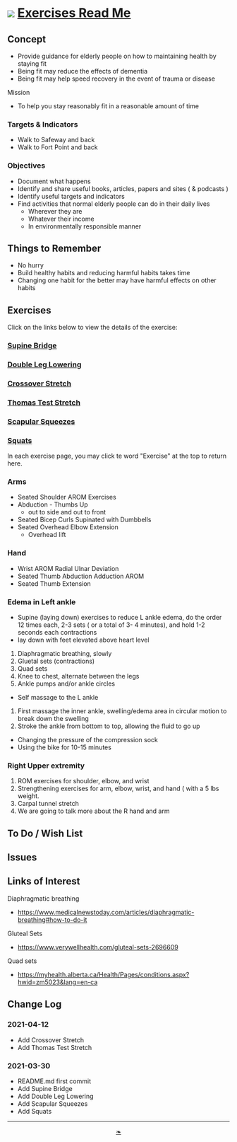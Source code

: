 # [![](https://heretics-sf.github.io/lib/assets/icons/mark-github.svg )](https://github.com/heretics-sf/heretics-sf.github.io/tree/master/sandbox/exercises/README.md ) [Exercises Read Me]( https://heretics-sf.github.io/sandbox/exercises/readme.html )

<!--  @@@
<div style=height:300px;overflow:hidden;width:100%;resize:both; ><iframe src=https://heretics-sf.github.io/ height=100% width=100% ></iframe></div>
_Template_

### Full Screen: [Template]( https://heretics-sf.github.io/ )
@@@  -->


## Concept

* Provide guidance for elderly people on how to maintaining health by staying fit
* Being fit may reduce the effects of dementia
* Being fit may help speed recovery in the event of trauma or disease

Mission

* To help you stay reasonably fit in a reasonable amount of time

### Targets & Indicators

* Walk to Safeway and back
* Walk to Fort Point and back

### Objectives

* Document what happens
* Identify and share useful books, articles, papers and sites ( & podcasts )
* Identify useful targets and indicators
* Find activities that normal elderly people can do in their daily lives
  * Wherever they are
  * Whatever their income
  * In environmentally responsible manner


## Things to Remember

* No hurry
* Build healthy habits and reducing harmful habits takes time
* Changing one habit for the better may have harmful effects on other habits

## Exercises

Click on the links below to view the details of the exercise:

### [Supine Bridge]( https://heretics-sf.github.io/sandbox/exercises/readme.html#supine-bridge.md )

### [Double Leg Lowering]( https://heretics-sf.github.io/sandbox/exercises/readme.html#double-leg-lowering.md )

### [Crossover Stretch]( https://heretics-sf.github.io/sandbox/exercises/readme.html#crossover-stretch.md )

### [Thomas Test Stretch]( https://heretics-sf.github.io/sandbox/exercises/readme.html#thomas-test-stretch.md )

### [Scapular Squeezes]( https://heretics-sf.github.io/sandbox/exercises/readme.html#scapular-squeezes.md )

### [Squats]( https://heretics-sf.github.io/sandbox/exercises/readme.html#squats.md)

In each exercise page, you may click te word "Exercise" at the top to return here.

### Arms

* Seated Shoulder AROM Exercises
* Abduction - Thumbs Up
  * out to side and out to front
* Seated Bicep Curls Supinated with Dumbbells
* Seated Overhead Elbow Extension
  * Overhead lift

### Hand

* Wrist AROM Radial Ulnar Deviation
* Seated Thumb Abduction Adduction AROM
* Seated Thumb Extension

### Edema in Left ankle

* Supine (laying down) exercises to reduce L ankle edema, do the order 12 times each, 2-3 sets ( or a total of 3- 4 minutes), and hold 1-2 seconds each contractions
* lay down with feet elevated above heart level
 1. Diaphragmatic breathing, slowly
 2. Gluetal sets (contractions)
 3. Quad sets
 4. Knee to chest, alternate between the legs
 5. Ankle pumps and/or ankle circles
* Self massage to the L ankle
 1. First massage the inner ankle, swelling/edema area in circular motion to break down the swelling
 2. Stroke the ankle from bottom to top, allowing the fluid to go up
* Changing the pressure of the compression sock
* Using the bike for 10-15 minutes


### Right Upper extremity

1. ROM exercises for shoulder, elbow, and wrist
2. Strengthening exercises for arm, elbow, wrist, and hand ( with a 5 lbs weight.
3. Carpal tunnel stretch
4. We are going to talk more about the R hand and arm


## To Do / Wish List


## Issues


## Links of Interest

Diaphragmatic breathing

* https://www.medicalnewstoday.com/articles/diaphragmatic-breathing#how-to-do-it

Gluteal Sets

* https://www.verywellhealth.com/gluteal-sets-2696609

Quad sets

* https://myhealth.alberta.ca/Health/Pages/conditions.aspx?hwid=zm5023&lang=en-ca

## Change Log

### 2021-04-12

* Add Crossover Stretch
* Add Thomas Test Stretch

### 2021-03-30

* README.md first commit
* Add Supine Bridge
* Add Double Leg Lowering
* Add Scapular Squeezes
* Add Squats

***

<center><a href=javascript:window.scrollTo(0,0); class=aDingbat title="Scroll to top" > ❧ </a></center>

